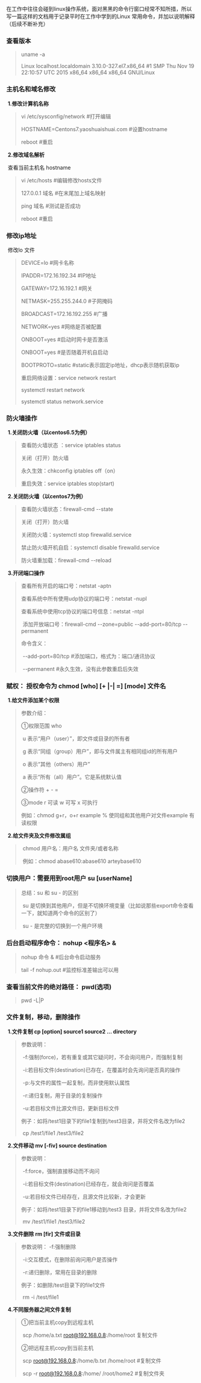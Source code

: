 ​	在工作中往往会碰到linux操作系统，面对黑黑的命令行窗口经常不知所措，所以写一篇这样的文档用于记录平时在工作中学到的Linux 常用命令，并加以说明解释（后续不断补充）

### 查看版本

> uname -a
>
> Linux localhost.localdomain 3.10.0-327.el7.x86_64 #1 SMP Thu Nov 19 22:10:57 UTC 2015 x86_64 x86_64 x86_64 GNU/Linux

### 主机名和域名修改

​	**1.修改计算机名称**

> vi /etc/sysconfig/network #打开编辑
>
> HOSTNAME=Centons7.yaoshuaishuai.com #设置hostname
>
> reboot #重启

​	**2.修改域名解析**

​		查看当前主机名 hostname

> vi /etc/hosts #编辑修改hosts文件 
>
> 127.0.0.1 域名 #在末尾加上域名映射
>
>
> ping 域名 #测试是否成功
>
> reboot #重启

### 修改ip地址

​	修改lo 文件

> DEVICE=lo #网卡名称
>
> IPADDR=172.16.192.34 #IP地址
>
> GATEWAY=172.16.192.1 #网关
>
> NETMASK=255.255.244.0 #子网掩码
>
> BROADCAST=172.16.192.255 #广播
>
> NETWORK=yes #网络是否被配置
>
> ONBOOT=yes #启动时网卡是否激活
>
> ONBOOT=yes #是否随着开机自启动 
>
> BOOTPROTO=static  #static表示固定ip地址，dhcp表示随机获取ip  
>
> 重启网络设置：service network restart
>
> systemctl restart network
>
> systemctl status network.service

### 防火墙操作

​	**1.关闭防火墙（以centos6.5为例）**

> 查看防火墙状态 ：service iptables status
>
> 关闭（打开）防火墙 
>
>   永久生效：chkconfig iptables off（on）
>
>   重启失效：service iptables stop(start)

​	**2.关闭防火墙（以centos7为例）**

> 查看防火墙状态：firewall-cmd --state
>
> 关闭（打开）防火墙
>
>  关闭防火墙：systemctl stop firewalld.service
>
>  禁止防火墙开机自启：systemctl disable firewalld.service
>
> 防火墙重加载：firewall-cmd --reload

​	**3.开闭端口操作**

> 查看所有开启的端口号：netstat -aptn 
>
> 查看系统中所有使用udp协议的端口号：netstat -nupl
>
> 查看系统中使用tcp协议的端口号信息：netstat -ntpl
>
> ​	添加开放端口号：firewall-cmd --zone=public --add-port=80/tcp --permanent
>
> 命令含义：
>
> ​	--add-port=80/tcp #添加端口，格式为：端口/通讯协议
>
> ​	--permanent #永久生效，没有此参数重启后失效

### 赋权： 授权命令为 chmod [who] [+ |-| =] [mode] 文件名 

​	**1.给文件添加某个权限**

> 参数介绍： 
>
>  ①权限范围 who   
>
> ​    u 表示“用户（user）”，即文件或目录的所有者   
>
> ​    g 表示“同组（group）用户”，即与文件属主有相同组id的所有用户   
>
> ​    o 表示“其他（others）用户”   
>
> ​    a 表示“所有（all）用户”。它是系统默认值 
>
>  ②操作符 + - =   
>
>  ③mode   r 可读   w 可写   x 可执行 
>
>    例如：chmod g+r，o+r example % 使同组和其他用户对文件example 有读权限
>

​	**2.给文件夹及文件修改属组**

> ​	chmod 用户名：用户名 文件夹/或者名称
>
> ​	例如：chmod abase610:abase610 arteybase610 



### 切换用户：需要用到root用户 su [userName]

> 总结：su 和 su - 的区别 
>
> ​     su 是切换到其他用户，但是不切换环境变量（比如说那些export命令查看一下，就知道两个命令的区别了）
>
> ​     su - 是完整的切换到一个用户环境 



### 后台启动程序命令： nohup <程序名> & 

> nohup 命令 & #后台命令启动服务
>
> tail -f nohup.out #监控标准差输出可以用

### 查看当前文件的绝对路径： pwd(选项)

> pwd -L|P
>

### 文件复制，移动，删除操作

​	**1.文件复制 cp [option] source1 source2 ... directory**

> 参数说明： 
>
> ​    -f:强制(force)，若有重复或其它疑问时，不会询问用户，而强制复制 
>
> ​    -i:若目标文件(destination)已存在，在覆盖时会先询问是否真的操作 
>
> ​    -p:与文件的属性一起复制，而非使用默认属性 
>
> ​    -r:递归复制，用于目录的复制操作 
>
> ​    -u:若目标文件比源文件旧，更新目标文件 
>
>  例子：如将/test1目录下的file1复制到/test3目录，并将文件名改为file2 
>
> ​      cp /test1/file1 /test3/file2   

​	**2.文件移动 mv [-fiv] source destination**

> 参数说明：
>
> ​	-f:force，强制直接移动而不询问
>
> ​	-i:若目标文件(destination)已经存在，就会询问是否覆盖
>
> ​	-u:若目标文件已经存在，且源文件比较新，才会更新
>
> 例子：如将/test1目录下的file1移动到/test3 目录，并将文件名改为file2
>
> ​	mv /test1/file1 /test3/file2

​	**3.文件删除 rm [fir] 文件或目录**

>  参数说明：
> 	-f:强制删除
>
> ​	-i:交互模式，在删除前询问用户是否操作
>
> ​	-r:递归删除，常用在目录的删除
>
>  例子：如删除/test目录下的file1文件
>
> ​	rm -i /test/file1

​	 **4.不同服务器之间文件复制**

> ①把当前主机copy到远程主机
>
> ​	scp /home/a.txt  root@192.168.0.8:/home/root 复制文件
>
> ②把远程主机copy到当前主机
>
> ​	scp root@192.168.0.8:/home/b.txt  /home/root #复制文件
>
> ​	scp -r root@192.168.0.8:/home/ /root/home2 #复制文件夹









